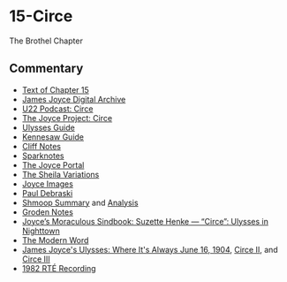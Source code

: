 # 15-Circe

The Brothel Chapter

## Commentary

- [Text of Chapter 15](http://www.online-literature.com/james_joyce/ulysses/15/)
- [James Joyce Digital Archive](https://jjda.ie/u/ulex/q/lexq.htm)
- [U22 Podcast: Circe](https://u22pod.com/episodes/episode-15-circe)
- [The Joyce Project: Circe](http://m.joyceproject.com/chapters/circe.html)
- [Ulysses Guide](http://www.ulyssesguide.com/15-circe)
- [Kennesaw Guide](http://web.archive.org/web/20120515105005/http://ksumail.kennesaw.edu:80/~mglosup/ulysses/circe.htm)
- [Cliff Notes](http://www.cliffsnotes.com/literature/u/ulysses/summary-and-analysis/chapter-15)
- [Sparknotes](http://www.sparknotes.com/lit/ulysses/section15/)
- [The Joyce Portal](http://web.archive.org/web/20130409060521/http://www.robotwisdom.com/jaj/ulysses/index.html#circe)
- [The Sheila Variations](http://www.sheilaomalley.com/?p=7626)
- [Joyce Images](http://www.joyceimages.com/chapter/15/)
- [Paul Debraski](https://ijustreadaboutthat.com/2010/08/16/james-joyce%e2%80%93week-5-ulysses-1922/)
- [Shmoop Summary](https://www.shmoop.com/study-guides/literature/ulysses-joyce/summary/episode-15-circe) and [Analysis](https://www.shmoop.com/study-guides/literature/ulysses-joyce/summary/circe-analysis)
- [Groden Notes](http://www.michaelgroden.com/notes/open15.html)
- [Joyce’s Moraculous Sindbook: Suzette Henke — “Circe”: Ulysses in Nighttown](https://kb.osu.edu/bitstream/handle/1811/24647/JOYCES_MORACULOUS_SINDBOOK.pdf?sequence=1&isAllowed=y)
- [The Modern Word](http://web.archive.org/web/20150423131232/http://www.themodernword.com/joyce/)
- [James Joyce's Ulysses: Where It's Always June 16, 1904](http://loki.stockton.edu/~kinsellt/projects/ulysses/storyReader$55.html), [Circe II](http://loki.stockton.edu/~kinsellt/projects/ulysses/storyReader$59.html), and [Circe III](http://loki.stockton.edu/~kinsellt/projects/ulysses/storyReader$58.html)
- [1982 RTÉ Recording](https://archive.org/download/Ulysses-Audiobook-Merged/15__Circe.mp3)
